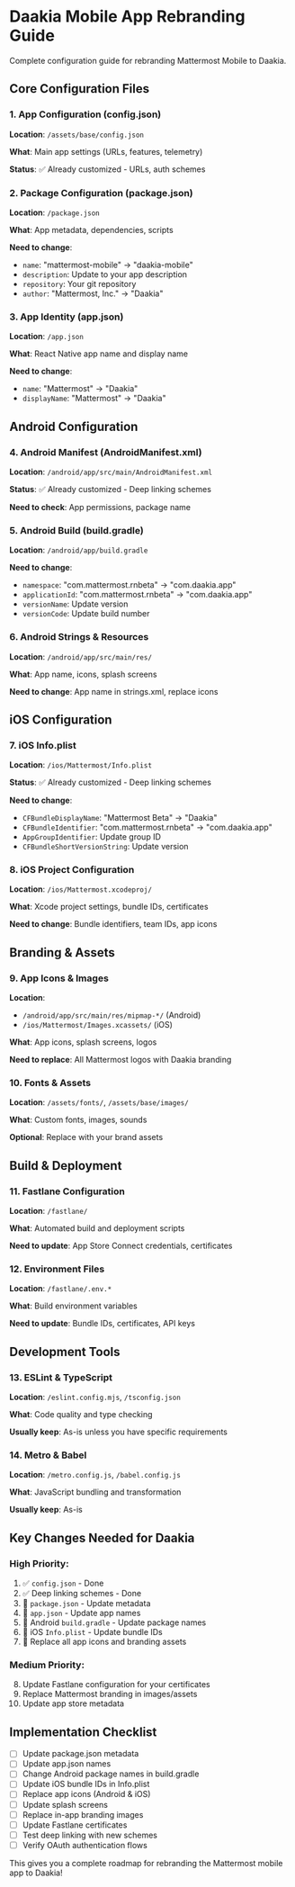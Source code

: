 # Daakia Mobile App Rebranding Guide

Complete configuration guide for rebranding Mattermost Mobile to Daakia.

## Core Configuration Files

### 1. App Configuration (config.json)
**Location**: `/assets/base/config.json`

**What**: Main app settings (URLs, features, telemetry)

**Status**: ✅ Already customized - URLs, auth schemes

### 2. Package Configuration (package.json)
**Location**: `/package.json`

**What**: App metadata, dependencies, scripts

**Need to change**:
- `name`: "mattermost-mobile" → "daakia-mobile"
- `description`: Update to your app description
- `repository`: Your git repository
- `author`: "Mattermost, Inc." → "Daakia"

### 3. App Identity (app.json)
**Location**: `/app.json`

**What**: React Native app name and display name

**Need to change**:
- `name`: "Mattermost" → "Daakia"
- `displayName`: "Mattermost" → "Daakia"

## Android Configuration

### 4. Android Manifest (AndroidManifest.xml)
**Location**: `/android/app/src/main/AndroidManifest.xml`

**Status**: ✅ Already customized - Deep linking schemes

**Need to check**: App permissions, package name

### 5. Android Build (build.gradle)
**Location**: `/android/app/build.gradle`

**Need to change**:
- `namespace`: "com.mattermost.rnbeta" → "com.daakia.app"
- `applicationId`: "com.mattermost.rnbeta" → "com.daakia.app"
- `versionName`: Update version
- `versionCode`: Update build number

### 6. Android Strings & Resources
**Location**: `/android/app/src/main/res/`

**What**: App name, icons, splash screens

**Need to change**: App name in strings.xml, replace icons

## iOS Configuration

### 7. iOS Info.plist
**Location**: `/ios/Mattermost/Info.plist`

**Status**: ✅ Already customized - Deep linking schemes

**Need to change**:
- `CFBundleDisplayName`: "Mattermost Beta" → "Daakia"
- `CFBundleIdentifier`: "com.mattermost.rnbeta" → "com.daakia.app"
- `AppGroupIdentifier`: Update group ID
- `CFBundleShortVersionString`: Update version

### 8. iOS Project Configuration
**Location**: `/ios/Mattermost.xcodeproj/`

**What**: Xcode project settings, bundle IDs, certificates

**Need to change**: Bundle identifiers, team IDs, app icons

## Branding & Assets

### 9. App Icons & Images
**Location**: 
- `/android/app/src/main/res/mipmap-*/` (Android)
- `/ios/Mattermost/Images.xcassets/` (iOS)

**What**: App icons, splash screens, logos

**Need to replace**: All Mattermost logos with Daakia branding

### 10. Fonts & Assets
**Location**: `/assets/fonts/`, `/assets/base/images/`

**What**: Custom fonts, images, sounds

**Optional**: Replace with your brand assets

## Build & Deployment

### 11. Fastlane Configuration
**Location**: `/fastlane/`

**What**: Automated build and deployment scripts

**Need to update**: App Store Connect credentials, certificates

### 12. Environment Files
**Location**: `/fastlane/.env.*`

**What**: Build environment variables

**Need to update**: Bundle IDs, certificates, API keys

## Development Tools

### 13. ESLint & TypeScript
**Location**: `/eslint.config.mjs`, `/tsconfig.json`

**What**: Code quality and type checking

**Usually keep**: As-is unless you have specific requirements

### 14. Metro & Babel
**Location**: `/metro.config.js`, `/babel.config.js`

**What**: JavaScript bundling and transformation

**Usually keep**: As-is

## Key Changes Needed for Daakia

### High Priority:
1. ✅ `config.json` - Done
2. ✅ Deep linking schemes - Done  
3. 🔄 `package.json` - Update metadata
4. 🔄 `app.json` - Update app names
5. 🔄 Android `build.gradle` - Update package names
6. 🔄 iOS `Info.plist` - Update bundle IDs
7. 🔄 Replace all app icons and branding assets

### Medium Priority:
8. Update Fastlane configuration for your certificates
9. Replace Mattermost branding in images/assets
10. Update app store metadata

## Implementation Checklist

- [ ] Update package.json metadata
- [ ] Update app.json names
- [ ] Change Android package names in build.gradle
- [ ] Update iOS bundle IDs in Info.plist
- [ ] Replace app icons (Android & iOS)
- [ ] Update splash screens
- [ ] Replace in-app branding images
- [ ] Update Fastlane certificates
- [ ] Test deep linking with new schemes
- [ ] Verify OAuth authentication flows

This gives you a complete roadmap for rebranding the Mattermost mobile app to Daakia!